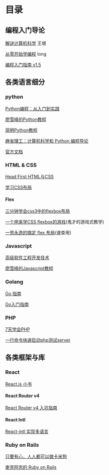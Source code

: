 # 目录
## 编程入门导论
[解谜计算机科学](http://www.yinwang.org/blog-cn/2018/04/13/computer-science) 王垠  

[从零开始学编程](从零开始学编程.md) long  

[编程入门指南 v1.5](https://zhuanlan.zhihu.com/p/19959253)

## 各类语言细分
### python
[Python编程：从入门到实践](https://book.douban.com/subject/26829016/)  

[廖雪峰的Python教程](https://www.liaoxuefeng.com/wiki/0014316089557264a6b348958f449949df42a6d3a2e542c000)

[简明Python教程](https://www.gitbook.com/book/lenkimo/byte-of-python-chinese-edition/details)

[麻省理工：计算机科学和 Python 编程导论](http://www.xuetangx.com/courses/course-v1:MITx+6_00_1x+sp/about)

[官方文档](https://docs.python.org/3/tutorial/index.html)

### HTML & CSS
[Head First HTML与CSS](https://book.douban.com/subject/25752357/)

[学习CSS布局](http://zh.learnlayout.com/)

#### Flex
[三分钟学会css3中的flexbox布局](http://www.webhek.com/post/css-flexbox-layout.html)

[一个用来学CSS flexbox的游戏](https://flexboxfroggy.com/#zh-cn)(鬼才的游戏式教学)

[一劳永逸的搞定 flex 布局](https://juejin.im/post/58e3a5a0a0bb9f0069fc16bb)(速查用)

### Javascript
[高级软件工程开发技术](https://space.bilibili.com/39066904/#/channel/detail?cid=21254) 

[廖雪峰的Javascript教程](https://www.liaoxuefeng.com/wiki/001434446689867b27157e896e74d51a89c25cc8b43bdb3000)

### Golang

[Go 指南](https://tour.go-zh.org/)

[Go入门指南](https://github.com/Unknwon/the-way-to-go_ZH_CN/blob/master/eBook/directory.md)

### PHP

[7天学会PHP](http://phpbook.phpxy.com/33183)

[一行命令快速启动php测试server](http://php.net/manual/zh/features.commandline.webserver.php)

## 各类框架与库

### React
[React.js 小书](http://huziketang.mangojuice.top/books/react/)

#### React Router v4
[React Router v4 入坑指南](https://www.jianshu.com/p/6a45e2dfc9d9)

#### React Intl
[React-intl 实现多语言](https://www.cnblogs.com/qiaojie/p/6411199.html)

### Ruby on Rails
[只要有心，人人都可以做卡米狗](https://ithelp.ithome.com.tw/users/20107309/ironman/1253)

[麥克阿忠的 Ruby on Rails](https://www.openfoundry.org/index.php?option=com_search&Itemid=58&searchphrase=exact_meta&ordering=newest&searchword=Rails)
